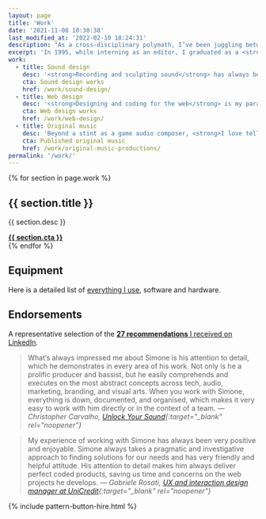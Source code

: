 ```yaml
---
layout: page
title: 'Work'
date: '2021-11-08 10:30:38'
last_modified_at: '2022-02-10 18:24:31'
description: "As a cross-disciplinary polymath, I’ve been juggling between design and audio since the early 1990s. Here is some of my work as a sound and web designer."
excerpt: 'In 1995, while interning as an editor, I graduated as a <strong>bass player</strong>. Switched a few years later from the publishing industry to <strong>web design</strong>. After spending the following decades working as a <strong>game audio designer</strong> and a front-end developer between Italy and the UK, I gained a diploma at Berklee, specializing in music production, <strong>mixing</strong> above all.'
work:
  - title: Sound design
    desc: '<strong>Recording and sculpting sound</strong> has always been a massive creative push. Collaborating as a bassist or producer, game audio or editing and restoration are a constant source of excitement.'
    cta: Sound design works
    href: /work/sound-design/
  - title: Web design
    desc: '<strong>Designing and coding for the web</strong> is my parallel skill. A digital evolution of a past experience with the printed page, I strive for exceptional minimalism and optimization.'
    cta: Web design works
    href: /work/web-design/
  - title: Original music
    desc: 'Beyond a stint as a game audio composer, <strong>I love telling stories with music</strong>. This is why my original productions mostly focus on the concept album as a format.'
    cta: Published original music
    href: /work/original-music-productions/
permalink: '/work/'
---
```

<section class="h-feed m2m-entry my-5 pb-3">
  <div class="card-group pb-3">
    <div class="row row-cols-1 row-cols-md-2 gx-4 gy-4">
      {% for section in page.work %}
        <div class="col m2m-transition-opacity-03s">
        <div class="card h-100 pt-2 pb-3 px-3 m2m-transition-border-03s">
          <div class="card-body text-center">
            <h2 class="h4 text-uppercase mt-0">{{ section.title }}</h2>
            <p class="fs-5 card-text text-start">{{ section.desc }}</p>
          </div>
          <div class="card-footer text-center">
            <a class="stretched-link btn btn-lg btn-m2m btn-m2m-cta text-decoration-none fw-bold" href="{{ section.href }}"><span class="fs-5 initialism"><strong>{{ section.cta }}</strong></span></a>
          </div>
        </div>
      </div>
      {% endfor %}
    </div>
  </div>
</section>

## Equipment

Here is a detailed list of <a href="/uses/">everything I use</a>, software and hardware.

## Endorsements

A representative selection of the [**27 recommendations** I received on LinkedIn](https://www.linkedin.com/in/minutes2mid/).

> What’s always impressed me about Simone is his attention to detail, which he demonstrates in every area of his work. Not only is he a prolific producer and bassist, but he easily comprehends and executes on the most abstract concepts across tech, audio, marketing, branding, and visual arts. When you work with Simone, everything is down, documented, and organised, which makes it very easy to work with him directly or in the context of a team.
> <cite>— Christopher Carvalho, [Unlock Your Sound](https://unlockyoursound.com/){:target="_blank" rel="noopener"}</cite>

> My experience of working with Simone has always been very positive and enjoyable. Simone always takes a pragmatic and investigative approach to finding solutions for our needs and has very friendly and helpful attitude. His attention to detail makes him always deliver perfect coded products, saving us time and concerns on the web projects he develops.
> <cite>— Gabriele Rosati, [UX and interaction design manager at UniCredit](https://www.linkedin.com/in/rosati/){:target="_blank" rel="noopener"}</cite>

{% include pattern-button-hire.html %}